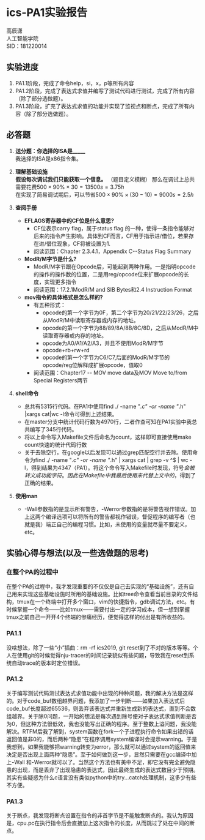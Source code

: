 # ics-PA1实验报告
高辰潇  
人工智能学院  
SID：181220014


## 实验进度
1. PA1.1阶段，完成了命令help，si，x，p等所有内容
2. PA1.2阶段，完成了表达式求值并编写了测试代码进行测试，完成了所有内容（除了部分选做题）。
3. PA1.3阶段，扩充了表达式求值的功能并实现了监视点和断点，完成了所有内容（除了部分选做题）。
## 必答题
1. **送分题：你选择的ISA是_____**  
   我选择的ISA是x86指令集。

2. **理解基础设施**  
   **假设每次调试我们只能获取一个信息。**  （题目定义模糊）
   那么在调试上总共需要花费$500\times 90\%\times 30=13500s=3.75h$  
   在实现了简易调试期后，可以节省$500\times 90\%\times (30-10)=9000s=2.5h$

3. **查阅手册**
   + **EFLAGS寄存器中的CF位是什么意思?**
     + CF位表示carry flag，属于status flag 的一种，使得一条指令能够对后来的指令产生影响。具体到CF而言，CF用于指示进/借位，若果存在进/借位现象，CF将被设置为1.
     + 阅读范围：Chapter 2.3.4.1，Appendix C--Status Flag Summary
   + **ModR/M字节是什么?**
     + ModR/M字节跟在Opcode后，可能起到两种作用。一是指明opcode的操作的操作数的位置，二是用reg/opcode位来扩展opcode的长度，实现更多指令
     + 阅读范围：17.2.1ModR/M and SIB Bytes和2.4 Instruction Format
   + **mov指令的具体格式是怎么样的?**
     + 有五种形式：
       + opcode的第一个字节为0F，第二个字节为20/21/22/23/26，之后从ModR/M中读取寄存器或内存的地址。
       + opcode的第一个字节为88/89/8A/8B/8C/8D，之后从ModR/M中读取寄存器或内存的地址。
       + opcode为A0/A1/A2/A3，并且不使用ModR/M字节
       + opcode+rb+rw+rd
       + opcode的第一个字节为C6/C7,后面的ModR/M字节的opcode/reg位解释成扩展opcode，值取0
     + 阅读范围：Chapter17 -- MOV move data及MOV Move to/from Special Registers两节
4. **shell命令**
   + 总共有5315行代码。在PA1中使用find ./ -name "*.c" -or -name "*.h" |xargs cat|wc -l命令可得到上述结果。
   + 在master分支中统计代码行数为4970行，二者作查可知在PA1实验中我总共编写了345行代码。
   + 将以上命令写入Makefile文件后命名为count，这样即可直接使用make count快速的统计代码行数
   + 关于去除空行，在google以后发现可以通过grep匹配空行并去除。使用命令为find ./ -name "*.c" -or -name "*.h" | xargs cat | grep -v ^$ | wc -l，得到结果为4347（PA1）。将这个命令写入Makefile时发现，符号$会被转义成功能字符。因此在Makefile中我最后使用$$来代替上文中的$，得到了正确的结果。
5. **使用man**
   + -Wall参数指的是显示所有警告，-Werror参数指的是将警告视作错误。加上这两个编译选项可以将所有的警告都视作错误，督促程序的编写者（也就是我）端正自己的编程习惯。比如，未使用的变量就尽量不要定义，etc。

## 实验心得与想法(以及一些选做题的思考)
### 在整个PA的过程中
在整个PA的过程中，我才发现重要的不仅仅是自己去实现的“基础设施”，还有自己用来实现这些基础设施时所用的基础设施。比如tree命令查看当前目录的文件结构，tmux在一个终端中打开多个窗口，vim的快捷指令，gdb调试方法，etc。有时候掌握一个命令——比如tmux——需要付出一定的学习成本，但一想到掌握tmux之前自己一开开4个终端的惨痛经历，便觉得这样的付出是有所收益的。
### PA1.1
没啥想法，除了一些“小”插曲：rm -rf ics2019, git reset到了不对的版本等等。个人在使用git的时候觉得nju-tracer的时间记录貌似有些问题，导致我在reset到系统自动trace的版本时定位错误。
### PA1.2
关于编写测试代码测试表达式求值功能中出现的种种问题，我的解决方法是这样的。对于code_buf数组越界问题，我添加了一步判断——如果加入表达式后code_buf长度超过65536，则丢弃该表达式并重新生成新的表达式，直到不会数组越界。关于除0问题，一开始的想法是每次遇到除号便对子表达式求值判断是否为0，但这种方法很低效，我也没能写出正确的程序。至于整数上溢问题，我没能解决。RTFM后我了解到，system函数在fork一个子进程执行命令如果出错的话返回值是非0的，而后两种“隐患”在程序调用system编译时会提示warning。于是我想到，如果我能够把warning转变为error，那么就可以通过system的返回值来决定是否出现上面两种“隐患”。至于如何做到这一步，显然只需要在gcc编译中加上-Wall 和-Werror就可以了。当然这个方法也有美中不足，即它没有完全避免隐患的出现，而是丢弃了出现隐患的表达式，因此最终生成的表达式数目少于预期。  
其实有些疑惑为什么c语言没有类似python中的try...catch处理机制，这多少有些不方便。
### PA1.3
关于断点，我发现将断点设置在指令的非首字节是不能触发断点的。我认为原因是，cpu.pc在执行指令后会直接加上这次指令的长度，从而跳过了处在中间的断点。

